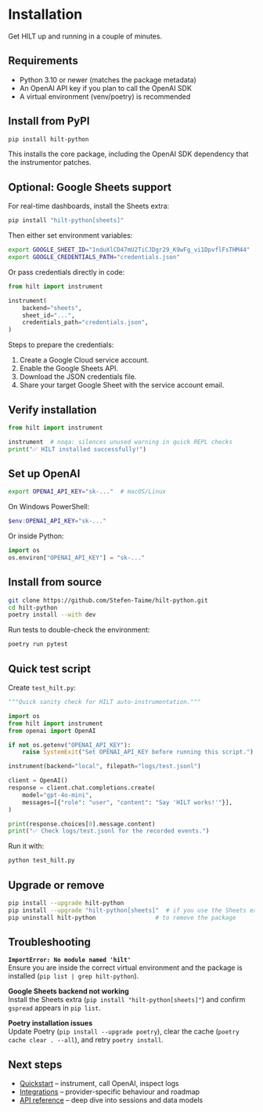 # Installation

Get HILT up and running in a couple of minutes.

## Requirements

- Python 3.10 or newer (matches the package metadata)
- An OpenAI API key if you plan to call the OpenAI SDK
- A virtual environment (venv/poetry) is recommended

## Install from PyPI

```bash
pip install hilt-python
```

This installs the core package, including the OpenAI SDK dependency that the instrumentor patches.

## Optional: Google Sheets support

For real-time dashboards, install the Sheets extra:

```bash
pip install "hilt-python[sheets]"
```

Then either set environment variables:

```bash
export GOOGLE_SHEET_ID="1nduXlCD47mU2TiCJDgr29_K9wFg_vi1DpvflFsTHM44"
export GOOGLE_CREDENTIALS_PATH="credentials.json"
```

Or pass credentials directly in code:

```python
from hilt import instrument

instrument(
    backend="sheets",
    sheet_id="...",
    credentials_path="credentials.json",
)
```

Steps to prepare the credentials:

1. Create a Google Cloud service account.
2. Enable the Google Sheets API.
3. Download the JSON credentials file.
4. Share your target Google Sheet with the service account email.

## Verify installation

```python
from hilt import instrument

instrument  # noqa: silences unused warning in quick REPL checks
print("✅ HILT installed successfully!")
```

## Set up OpenAI

```bash
export OPENAI_API_KEY="sk-..."  # macOS/Linux
```

On Windows PowerShell:

```powershell
$env:OPENAI_API_KEY="sk-..."
```

Or inside Python:

```python
import os
os.environ["OPENAI_API_KEY"] = "sk-..."
```

## Install from source

```bash
git clone https://github.com/Stefen-Taime/hilt-python.git
cd hilt-python
poetry install --with dev
```

Run tests to double-check the environment:

```bash
poetry run pytest
```

## Quick test script

Create `test_hilt.py`:

```python
"""Quick sanity check for HILT auto-instrumentation."""

import os
from hilt import instrument
from openai import OpenAI

if not os.getenv("OPENAI_API_KEY"):
    raise SystemExit("Set OPENAI_API_KEY before running this script.")

instrument(backend="local", filepath="logs/test.jsonl")

client = OpenAI()
response = client.chat.completions.create(
    model="gpt-4o-mini",
    messages=[{"role": "user", "content": "Say 'HILT works!'"}],
)

print(response.choices[0].message.content)
print("✅ Check logs/test.jsonl for the recorded events.")
```

Run it with:

```bash
python test_hilt.py
```

## Upgrade or remove

```bash
pip install --upgrade hilt-python
pip install --upgrade "hilt-python[sheets]"  # if you use the Sheets extra
pip uninstall hilt-python                 # to remove the package
```

## Troubleshooting

**`ImportError: No module named 'hilt'`**  
Ensure you are inside the correct virtual environment and the package is installed (`pip list | grep hilt-python`).

**Google Sheets backend not working**  
Install the Sheets extra (`pip install "hilt-python[sheets]"`) and confirm `gspread` appears in `pip list`.

**Poetry installation issues**  
Update Poetry (`pip install --upgrade poetry`), clear the cache (`poetry cache clear . --all`), and retry `poetry install`.

## Next steps

- [Quickstart](quickstart.md) – instrument, call OpenAI, inspect logs
- [Integrations](integrations.md) – provider-specific behaviour and roadmap
- [API reference](api.md) – deep dive into sessions and data models
